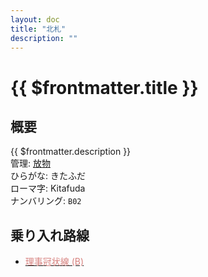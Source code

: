 ```yaml
---
layout: doc
title: "北札"
description: ""
---
```


# {{ $frontmatter.title }}
<!-- ![駅の写真の説明](駅の写真のURL) -->

## 概要
{{ $frontmatter.description }}  
管理: [放物](/company/houbutu/index.md)  
ひらがな: きたふだ  
ローマ字: Kitafuda  
ナンバリング: `B02`


## 乗り入れ路線
- [<span style="color: #D7817E">理事冠状線 (B)</span>](/company/houbutu/line/rizikanzyousen.md)